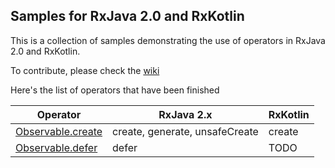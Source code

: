 ## Samples for RxJava 2.0 and RxKotlin

This is a collection of samples demonstrating the use of operators in RxJava 2.0 and RxKotlin.

To contribute, please check the [wiki](https://github.com/moldedbits/rx_operators/wiki)

Here's the list of operators that have been finished

| Operator | RxJava 2.x | RxKotlin |
|----------|------------|----------|
| [Observable.create][1] | create, generate, unsafeCreate | create |
| [Observable.defer][2] | defer | TODO |

[1]: http://reactivex.io/documentation/operators/create.html
[2]: http://reactivex.io/documentation/operators/defer.html
